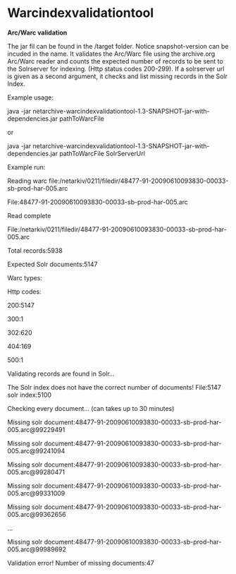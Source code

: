 Warcindexvalidationtool
==========

**Arc/Warc validation**

The jar fil can be found in the /target folder. Notice snapshot-version can be incuded in the name.
It validates the Arc/Warc file using the archive.org Arc/Warc reader and counts the expected number of records
to be sent to the Solrserver for indexing. (Http status codes 200-299).
If a solrserver url is given as a second argument, it checks and list missing records in the Solr Index.


Example usage:

java -jar netarchive-warcindexvalidationtool-1.3-SNAPSHOT-jar-with-dependencies.jar pathToWarcFile

or

java -jar netarchive-warcindexvalidationtool-1.3-SNAPSHOT-jar-with-dependencies.jar pathToWarcFile SolrServerUrl

Example run:

Reading warc file:/netarkiv/0211/filedir/48477-91-20090610093830-00033-sb-prod-har-005.arc

File:48477-91-20090610093830-00033-sb-prod-har-005.arc

Read complete

File:/netarkiv/0211/filedir/48477-91-20090610093830-00033-sb-prod-har-005.arc

Total records:5938

Expected Solr documents:5147

Warc types:

Http codes:

  200:5147
  
  300:1
  
  302:620
  
  404:169
  
  500:1
  
Validating records are found in Solr...

The Solr index does not have the correct number of documents! File:5147 solr index:5100

Checking every document... (can takes up to 30 minutes)

Missing solr document:48477-91-20090610093830-00033-sb-prod-har-005.arc@99229491 

Missing solr document:48477-91-20090610093830-00033-sb-prod-har-005.arc@99241094 

Missing solr document:48477-91-20090610093830-00033-sb-prod-har-005.arc@99280471

Missing solr document:48477-91-20090610093830-00033-sb-prod-har-005.arc@99331009

Missing solr document:48477-91-20090610093830-00033-sb-prod-har-005.arc@99362656

...

Missing solr document:48477-91-20090610093830-00033-sb-prod-har-005.arc@99989692

Validation error! Number of missing documents:47
